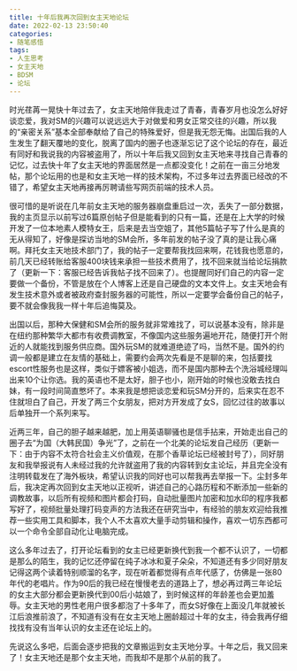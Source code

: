 ```yaml
---
title: 十年后我再次回到女主天地论坛
date: 2022-02-13 23:50:40
categories:
- 随笔感悟
tags:
- 人生思考
- 女主天地
- BDSM
- 论坛
---
```



时光荏苒一晃快十年过去了，女主天地陪伴我走过了青春，青春岁月也没怎么好好谈恋爱，我对SM的兴趣可以说远远大于对做爱和男女正常交往的兴趣，所以我的“亲密关系”基本全部奉献给了自己的特殊爱好，但是我无怨无悔。出国后我的人生发生了翻天覆地的变化，脱离了国内的圈子也逐渐忘记了这个论坛的存在，最近有同好和我说我的内容被盗用了，所以十年后我又回到女主天地来寻找自己青春的记忆，过去快十年了女主天地的界面居然是一点都没变化！之前在一亩三分地发帖，那个论坛用的也是和女主天地一样的技术架构，不过多年过去界面已经改的不错了，希望女主天地再接再厉聘请些写网页前端的技术人员。

很可惜的是听说在几年前女主天地的服务器崩盘重启过一次，丢失了一部分数据，我的主页显示以前写过6篇原创帖子但是能看到的只有一篇，还是在上大学的时候开发了一位本地素人模特女王，后来是去当空姐了，其他5篇帖子写了什么是真的无从得知了，好像是探访当地的SM会所，多年前发的帖子没了真的是让我心痛啊。拜托女主天地技术部门了，我的帖子一定要帮我找回来啊，花钱我也愿意的，前几天已经转账给客服400块钱来承担一些技术费用了，找不回来就当给论坛捐款了（更新一下：客服已经告诉我帖子找不回来了）。也提醒同好们自己的内容一定要做一个备份，不管是放在个人博客上还是自己硬盘的文本文件上。女主天地会有发生技术意外或者被政府查封服务器的可能性，所以一定要学会备份自己的帖子，要不就会像我我一样十年后追悔莫及。

出国以后，那种大保健和SM会所的服务就非常难找了，可以说基本没有，除非是在纽约那种繁华大都市有收费调教室，不像国内这些服务遍地开花，随便打开个附近的人就能找到服务供应商。国外玩SM的就难道绝迹了吗，当然不是。国外的约调一般都是建立在友情的基础上，需要约会两次先看是不是聊的来，包括要找escort性服务也是这样，类似于嫖客被小姐选，而不是国内那种去个洗浴城经理叫出来10个让你选。我的英语也不是太好，胆子也小，刚开始的时候也没敢去找白妹，有一段时间简直憋坏了。本来我是想把谈恋爱和玩SM分开的，后来实在忍不住就坦白了自己，开发了两三个女朋友，把对方开发成了女S，回忆过往的故事以后单独开一个系列来写。

近两三年，自己的胆子越来越肥，加上用英语聊骚也是信手拈来，开始走出自己的圈子去“为国（大韩民国）争光”了，之前在一个北美的论坛发自己经历（更新一下：由于内容不太符合社会主义价值观，在那个香草论坛已经被封号了），同好朋友和我举报说有人未经过我的允许就盗用了我的内容转到女主论坛，并且完全没有注明转载发在了海外板块，希望认识我的同好也可以帮我再去举报一下。尘封多年后，我决定再次回到女主天地以正视听，讲述自己的心路历程和不断添加一些新的调教故事，以后所有视频和图片都会打码，自动批量图片加密和加水印的程序我都写好了，视频批量处理打码变声的方法我还在研究当中，有经验的朋友欢迎给我推荐一些实用工具和脚本，我个人不太喜欢大量手动剪辑和操作，喜欢一切东西都可以一个命令全部自动化让电脑完成。

这么多年过去了，打开论坛看到的女主已经更新换代到我一个都不认识了，一切都是那么的陌生，我的记忆还停留在纯子冰冰和夏子朵朵，不知道还有多少同好朋友记得这两个读着特别顺溜的名字，现在听着都觉得有点年代感了，仿佛是一张80年代的老唱片。作为90后的我已经在慢慢老去的道路上了，想必再过两三年论坛的女主大部分都会更新换代到00后小姑娘了，到时候这样的年龄差也会更加羞辱。女主天地的男性老用户很多都泡了十多年了，而女S好像在上面没几年就被长江后浪推前浪了，不知道有没有在女主天地上圈龄超过十年的女主，待会我再仔细找找有没有当年认识的女主还在论坛上的。

先说这么多吧，后面会逐步把我的文章搬运到女主天地分享。十年之后，我又回来了！女主天地还是那个女主天地，而我却不是那个从前的我了。